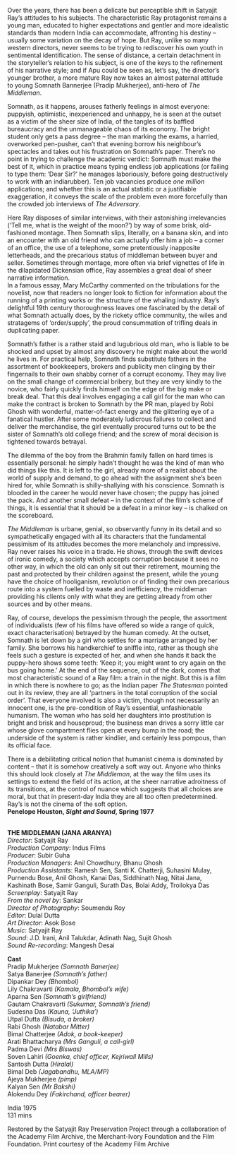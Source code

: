 

Over the years, there has been a delicate but perceptible shift in Satyajit Ray’s attitudes to his subjects. The characteristic Ray protagonist remains a young man, educated to higher expectations and gentler and more idealistic standards than modern India can accommodate, affronting his destiny – usually some variation on the decay of hope. But Ray, unlike so many western directors, never seems to be trying to rediscover his own youth in sentimental identification. The sense of distance, a certain detachment in the storyteller’s relation to his subject, is one of the keys to the refinement of his narrative style; and if Apu could be seen as, let’s say, the director’s younger brother, a more mature Ray now takes an almost paternal attitude to young Somnath Bannerjee (Pradip Mukherjee), anti-hero of _The Middleman_.

Somnath, as it happens, arouses fatherly feelings in almost everyone: puppyish, optimistic, inexperienced and unhappy, he is seen at the outset as a victim of the sheer size of India, of the tangles of its baffled bureaucracy and the unmanageable chaos of its economy. The bright student only gets a pass degree – the man marking the exams, a harried, overworked pen-pusher, can’t that evening borrow his neighbour’s spectacles and takes out his frustration on Somnath’s paper. There’s no point in trying to challenge the academic verdict: Somnath must make the best of it, which in practice means typing endless job applications (or failing to type them: ‘Dear Sir?’ he manages laboriously, before going destructively to work with an indiarubber). Ten job vacancies produce _one million_ applications; and whether this is an actual statistic or a justifiable exaggeration, it conveys the scale of the problem even more forcefully than the crowded job interviews of _The Adversary_.

Here Ray disposes of similar interviews, with their astonishing irrelevancies (‘Tell me, what is the weight of the moon?’) by way of some brisk, old-fashioned montage. Then Somnath slips, literally, on a banana skin, and into an encounter with an old friend who can actually offer him a job – a corner of an office, the use of a telephone, some pretentiously inapposite letterheads, and the precarious status of middleman between buyer and seller. Sometimes through montage, more often via brief vignettes of life in the dilapidated Dickensian office, Ray assembles a great deal of sheer narrative information.  
In a famous essay, Mary McCarthy commented on the tribulations for the novelist, now that readers no longer look to fiction for information about the running of a printing works or the structure of the whaling industry. Ray’s delightful 19th century thoroughness leaves one fascinated by the detail of what Somnath actually does, by the rickety office community, the wiles and stratagems of ‘order/supply’, the proud consummation of trifling deals in duplicating paper.

Somnath’s father is a rather staid and lugubrious old man, who is liable to be shocked and upset by almost any discovery he might make about the world he lives in. For practical help, Somnath finds substitute fathers in the assortment of bookkeepers, brokers and publicity men clinging by their fingernails to their own shabby corner of a corrupt economy. They may live on the small change of commercial bribery, but they are very kindly to the novice, who fairly quickly finds himself on the edge of the big make or break deal. That this deal involves engaging a call girl for the man who can make the contract is broken to Somnath by the PR man, played by Robi Ghosh with wonderful, matter-of-fact energy and the glittering eye of a fanatical hustler. After some moderately ludicrous failures to collect and deliver the merchandise, the girl eventually procured turns out to be the sister of Somnath’s old college friend; and the screw of moral decision is tightened towards betrayal.

The dilemma of the boy from the Brahmin family fallen on hard times is essentially personal: he simply hadn’t thought he was the kind of man who did things like this. It is left to the girl, already more of a realist about the world of supply and demand, to go ahead with the assignment she’s been hired for, while Somnath is shilly-shallying with his conscience. Somnath is blooded in the career he would never have chosen; the puppy has joined the pack.  And another small defeat – in the context of the film’s scheme of things, it  is essential that it should be a defeat in a minor key – is chalked on the scoreboard.

_The Middleman_ is urbane, genial, so observantly funny in its detail and so sympathetically engaged with all its characters that the fundamental pessimism of its attitudes becomes the more melancholy and impressive. Ray never raises his voice in a tirade. He shows, through the swift devices of ironic comedy, a society which accepts corruption because it sees no other way, in which the old can only sit out their retirement, mourning the past and protected by their children against the present, while the young have the choice of hooliganism, revolution or of finding their own precarious route into a system fuelled by waste and inefficiency, the middleman providing his clients only with what they are getting already from other sources and by other means.

Ray, of course, develops the pessimism through the people, the assortment of individualists (few of his films have offered so wide a range of quick, exact characterisation) betrayed by the human comedy. At the outset, Somnath is let down by a girl who settles for a marriage arranged by her family. She borrows his handkerchief to sniffle into, rather as though she feels such a gesture is expected of her, and when she hands it back the puppy-hero shows some teeth: ‘Keep it; you might want to cry again on the bus going home.’ At the end of the sequence, out of the dark, comes that most characteristic sound of a Ray film: a train in the night. But this is a film in which there is nowhere to go; as the Indian paper _The Statesman_ pointed out in its review, they are all ‘partners in the total corruption of the social order’. That everyone involved is also a victim, though not necessarily an innocent one, is the pre-condition of Ray’s essential, unfashionable humanism. The woman who has sold her daughters into prostitution is bright and brisk and houseproud; the business man drives a sorry little car whose glove compartment flies open at every bump in the road; the underside of the system is rather kindlier, and certainly less pompous, than its official face.

There is a debilitating critical notion that humanist cinema is dominated by content – that it is somehow creatively a soft way out. Anyone who thinks this should look closely at _The Middleman_, at the way the film uses its settings to extend the field of its action, at the sheer narrative adroitness of its transitions, at the control of nuance which suggests that all choices are moral, but that in present-day India they are all too often predetermined. Ray’s is not the cinema of the soft option.  
**Penelope Houston, _Sight and Sound_, Spring 1977**
<br><br>

**THE MIDDLEMAN (JANA ARANYA)**  
_Director_: Satyajit Ray  
_Production Company_: Indus Films  
_Producer_: Subir Guha  
_Production Managers_: Anil Chowdhury,  Bhanu Ghosh  
_Production Assistants_: Ramesh Sen, Santi K. Chatterji, Suhasini Mulay, Purnendu Bose, Anil Ghosh, Kanai Das, Siddhinath Nag, Nitai Jana, Kashinath Bose, Samir Ganguli, Surath Das,  Bolai Addy, Troilokya Das  
_Screenplay_: Satyajit Ray  
_From the novel by_: Sankar  
_Director of Photography_: Soumendu Roy  
_Editor_: Dulal Dutta  
_Art Director_: Asok Bose  
_Music_: Satyajit Ray  
_Sound_: J.D. Irani, Anil Talukdar, Adinath Nag,  Sujit Ghosh  
_Sound Re-recording_: Mangesh Desai

**Cast**  
Pradip Mukherjee _(Somnath Banerjee)_  
Satya Banerjee _(Somnath’s father)_  
Dipankar Dey _(Bhombol)_  
Lily Chakravarti _(Kamala, Bhombol’s wife)_  
Aparna Sen _(Somnath’s girlfriend)_  
Gautam Chakravarti _(Sukumar, Somnath’s friend)_  
Sudesna Das _(Kauna, ‘Juthika’)_  
Utpal Dutta _(Bisuda, a broker)_  
Rabi Ghosh _(Natabar Mitter)_  
Bimal Chatterjee _(Adok, a book-keeper)_  
Arati Bhattacharya _(Mrs Ganguli, a call-girl)_  
Padma Devi _(Mrs Biswas)_  
Soven Lahiri _(Goenka, chief officer, Kejriwall Mills)_  
Santosh Dutta _(Hiralal)_  
Bimal Deb _(Jagabandhu, MLA/MP)_  
Ajeya Mukherjee _(pimp)_  
Kalyan Sen _(Mr Bakshi)_  
Alokendu Dey _(Fakirchand, officer bearer)_

India 1975  
131 mins

Restored by the Satyajit Ray Preservation Project through a collaboration of the Academy Film Archive, the Merchant-Ivory Foundation and the Film Foundation. Print courtesy of the  Academy Film Archive
<br><br>
<!--stackedit_data:
eyJoaXN0b3J5IjpbLTE0OTE1Mjc1NjBdfQ==
-->